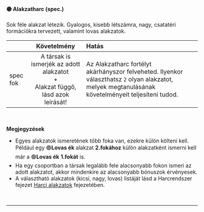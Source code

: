 #### 🟣 Alakzatharc (spec.)

Sok féle alakzat létezik. Gyalogos, kisebb létszámra, nagy, csatatéri formációkra tervezett, valamint lovas alakzatok.

| |  Követelmény | Hatás  |   |
| :----------- | :-----------: | :----------- | :----------- |
| spec fok | A társak is ismerjék az adott alakzatot<br />+<br />Alakzat függő, lásd azok leírását! | Az Alakzatharc fortélyt akárhányszor felveheted. Ilyenkor választhatsz `2` olyan alakzatot, melyek megtanulásának követelményeit teljesíteni tudod. |

<br />

**Megjegyzések**

- Egyes alakzatok ismeretének több foka van, ezekre külön költeni kell. Például egy 🟣**Lovas ék** alakzat **2.fokához** külön alakzatként ismerni kell már a 🟣**Lovas ék** **1.fokát** is.
- Ha egy csoportban a társak legalább fele alacsonyabb fokon ismeri az adott alakzatot, akkor mindenkire az alacsonyabb bónuszok érvényesek.
- A választható alakzatok (kicsi, nagy, lovas) listáját lásd a Harcrendszer fejezet [Harci alakzatok](../057_harci_alakzatok.md) fejezetében.

<br />

---
